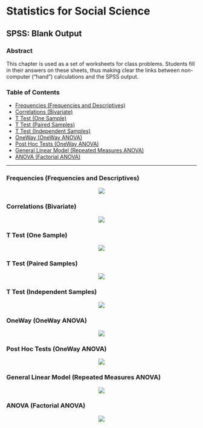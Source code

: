 # Statistics for Social Science

## SPSS: Blank Output

### Abstract

This chapter is used as a set of worksheets for class problems. Students fill in their answers on these sheets, thus making clear the links between non-computer (“hand”) calculations and the SPSS output.

### Table of Contents

- [Frequencies (Frequencies and Descriptives)](#frequencies-frequencies-and-descriptives)
- [Correlations (Bivariate)](#correlations-bivariate)
- [T Test (One Sample)](#t-test-one-sample)
- [T Test (Paired Samples)](#t-test-paired-samples)
- [T Test (Independent Samples)](#t-test-independent-samples)
- [OneWay (OneWay ANOVA)](#oneway-oneway-anova)
- [Post Hoc Tests (OneWay ANOVA)](#post-hoc-tests-oneway-anova)
- [General Linear Model (Repeated Measures ANOVA)](#general-linear-model-repeated-measures-anova)
- [ANOVA (Factorial ANOVA)](#anova-factorial-anova)

---

### Frequencies (Frequencies and Descriptives)

<p align="center"><kbd><img src="page3.png"></kbd></p>

### Correlations (Bivariate)

<p align="center"><kbd><img src="page4.png"></kbd></p>

### T Test (One Sample)

<p align="center"><kbd><img src="page5.png"></kbd></p>

### T Test (Paired Samples)

<p align="center"><kbd><img src="page6.png"></kbd></p>

### T Test (Independent Samples)

<p align="center"><kbd><img src="page7.png"></kbd></p>

### OneWay (OneWay ANOVA)

<p align="center"><kbd><img src="page8.png"></kbd></p>

### Post Hoc Tests (OneWay ANOVA)

<p align="center"><kbd><img src="page9.png"></kbd></p>

### General Linear Model (Repeated Measures ANOVA)

<p align="center"><kbd><img src="page10.png"></kbd></p>

### ANOVA (Factorial ANOVA)

<p align="center"><kbd><img src="page11.png"></kbd></p>
